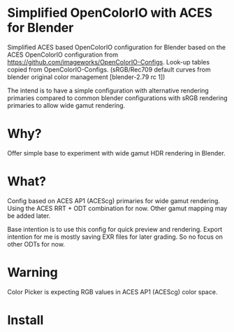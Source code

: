 # Simplified OpenColorIO with ACES for Blender

Simplified ACES  based OpenColorIO configuration for Blender based on the ACES OpenColorIO configuration from https://github.com/imageworks/OpenColorIO-Configs. Look-up tables copied from OpenColorIO-Configs. (sRGB/Rec709 default curves from blender original color management [blender-2.79 rc 1])

The intend is to have a simple configuration with alternative rendering primaries compared to common blender configurations with sRGB rendering primaries to allow wide gamut rendering.


# Why?

Offer simple base to experiment with wide gamut HDR rendering in Blender.


# What?

Config based on ACES AP1 (ACEScg) primaries for wide gamut rendering. Using the ACES RRT + ODT combination for now. Other gamut mapping may be added later.

Base intention is to use this config for quick preview and rendering. Export intention for me is mostly saving EXR files for later grading. So no focus on other ODTs for now.


# Warning

Color Picker is expecting RGB values in ACES AP1 (ACEScg) color space.


# Install
